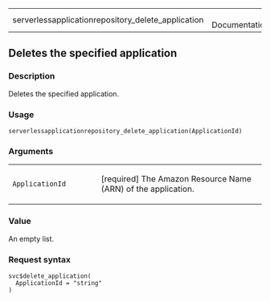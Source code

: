 <table style="width: 100%;">
<tbody>
<tr class="odd">
<td>serverlessapplicationrepository_delete_application</td>
<td style="text-align: right;">R Documentation</td>
</tr>
</tbody>
</table>

## Deletes the specified application

### Description

Deletes the specified application.

### Usage

    serverlessapplicationrepository_delete_application(ApplicationId)

### Arguments

<table>
<colgroup>
<col style="width: 35%" />
<col style="width: 65%" />
</colgroup>
<tbody>
<tr class="odd">
<td><code
id="serverlessapplicationrepository_delete_application_:_ApplicationId">ApplicationId</code></td>
<td><p>[required] The Amazon Resource Name (ARN) of the
application.</p></td>
</tr>
</tbody>
</table>

### Value

An empty list.

### Request syntax

    svc$delete_application(
      ApplicationId = "string"
    )
